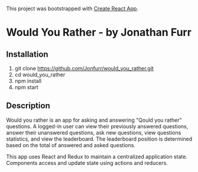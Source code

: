 This project was bootstrapped with [Create React App](https://github.com/facebookincubator/create-react-app).

# Would You Rather - by Jonathan Furr

## Installation

1.  git clone https://github.com/Jonfurr/would_you_rather.git
2.  cd would_you_rather
3.  npm install
4.  npm start

## Description

Would you rather is an app for asking and answering "Qould you rather" questions. A logged-in user can view their previously answered questions, answer their unanswered questions, ask new questions, view questions statistics, and view the leaderboard. The leaderboard position is determined based on the total of answered and asked questions.

This app uses React and Redux to maintain a centralized application state. Components access and update state using actions and reducers.
